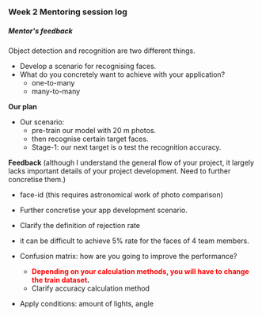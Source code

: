### **Week 2 Mentoring session log** 

##### **Mentor's feedback**

Object detection and recognition are two different things.

- Develop a scenario for recognising faces.
- What do you concretely want to achieve with your application?
  - one-to-many
  - many-to-many



**Our plan**

- Our scenario: 
  - pre-train our model with 20 m photos.
  - then recognise certain target faces.
  - Stage-1: our next target is o test the recognition accuracy.



**Feedback**
(although I understand the general flow of your project, it largely lacks important details of your project development. Need to further concretise them.)

- face-id (this requires astronomical work of photo comparison)
- Further concretise your app development scenario.

- Clarify the definition of rejection rate

- it can be difficult to achieve 5% rate for the faces of 4 team members.
- Confusion matrix: how are you going to improve the performance?
  - **<span style='color:red;'>Depending on your calculation methods, you will have to change the train dataset</span>.**
  - Clarify accuracy calculation method
- Apply conditions: amount of lights, angle